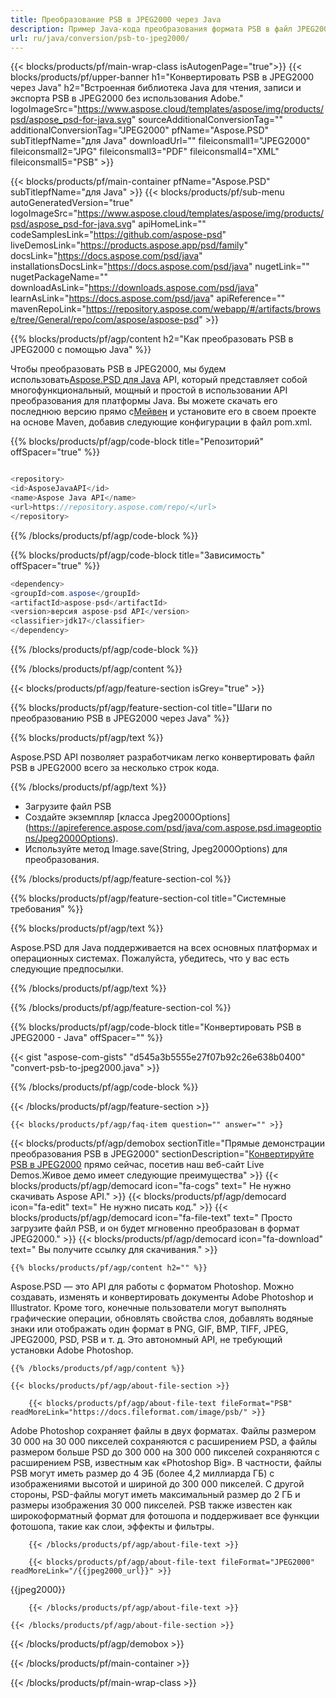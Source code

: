 ```yaml
---
title: Преобразование PSB в JPEG2000 через Java
description: Пример Java-кода преобразования формата PSB в файл JPEG2000. Используйте этот пример кода для преобразования PSB в JPEG2000 в любом веб-приложении или настольном приложении на основе Java.
url: ru/java/conversion/psb-to-jpeg2000/
---
```


{{< blocks/products/pf/main-wrap-class isAutogenPage="true">}}
{{< blocks/products/pf/upper-banner h1="Конвертировать PSB в JPEG2000 через Java" h2="Встроенная библиотека Java для чтения, записи и экспорта PSB в JPEG2000 без использования Adobe." logoImageSrc="https://www.aspose.cloud/templates/aspose/img/products/psd/aspose_psd-for-java.svg" sourceAdditionalConversionTag="" additionalConversionTag="JPEG2000" pfName="Aspose.PSD" subTitlepfName="для Java" downloadUrl="" fileiconsmall1="JPEG2000" fileiconsmall2="JPG" fileiconsmall3="PDF" fileiconsmall4="XML" fileiconsmall5="PSB" >}}

{{< blocks/products/pf/main-container pfName="Aspose.PSD" subTitlepfName="для Java" >}}
{{< blocks/products/pf/sub-menu autoGeneratedVersion="true" logoImageSrc="https://www.aspose.cloud/templates/aspose/img/products/psd/aspose_psd-for-java.svg" apiHomeLink="" codeSamplesLink="https://github.com/aspose-psd" liveDemosLink="https://products.aspose.app/psd/family" docsLink="https://docs.aspose.com/psd/java" installationsDocsLink="https://docs.aspose.com/psd/java" nugetLink="" nugetPackageName="" downloadAsLink="https://downloads.aspose.com/psd/java" learnAsLink="https://docs.aspose.com/psd/java" apiReference="" mavenRepoLink="https://repository.aspose.com/webapp/#/artifacts/browse/tree/General/repo/com/aspose/aspose-psd" >}}

{{% blocks/products/pf/agp/content h2="Как преобразовать PSB в JPEG2000 с помощью Java" %}}

Чтобы преобразовать PSB в JPEG2000, мы будем использовать<a href="/psd/{{< lang-code >}}java">Aspose.PSD для Java</a> API, который представляет собой многофункциональный, мощный и простой в использовании API преобразования для платформы Java. Вы можете скачать его последнюю версию прямо с<a href="https://repository.aspose.com/webapp/#/artifacts/browse/tree/General/repo/com/aspose/aspose-psd">Мейвен</a> и установите его в своем проекте на основе Maven, добавив следующие конфигурации в файл pom.xml.

{{% blocks/products/pf/agp/code-block title="Репозиторий" offSpacer="true" %}}

```CS

<repository>
<id>AsposeJavaAPI</id>
<name>Aspose Java API</name>
<url>https://repository.aspose.com/repo/</url>
</repository>

```

{{% /blocks/products/pf/agp/code-block %}}

{{% blocks/products/pf/agp/code-block title="Зависимость" offSpacer="true" %}}

```CS
<dependency>
<groupId>com.aspose</groupId>
<artifactId>aspose-psd</artifactId>
<version>версия aspose-psd API</version>
<classifier>jdk17</classifier>
</dependency>

```

{{% /blocks/products/pf/agp/code-block %}}

{{% /blocks/products/pf/agp/content %}}

{{< blocks/products/pf/agp/feature-section isGrey="true" >}}

{{% blocks/products/pf/agp/feature-section-col title="Шаги по преобразованию PSB в JPEG2000 через Java" %}}

{{% blocks/products/pf/agp/text %}}

 Aspose.PSD API позволяет разработчикам легко конвертировать файл PSB в JPEG2000 всего за несколько строк кода.

{{% /blocks/products/pf/agp/text %}}

- Загрузите файл PSB
- Создайте экземпляр [класса Jpeg2000Options] (https://apireference.aspose.com/psd/java/com.aspose.psd.imageoptions/Jpeg2000Options).
- Используйте метод Image.save(String, Jpeg2000Options) для преобразования.


{{% /blocks/products/pf/agp/feature-section-col %}}

{{% blocks/products/pf/agp/feature-section-col title="Системные требования" %}}

{{% blocks/products/pf/agp/text %}}

 Aspose.PSD для Java поддерживается на всех основных платформах и операционных системах. Пожалуйста, убедитесь, что у вас есть следующие предпосылки.

{{% /blocks/products/pf/agp/text %}}

{{% /blocks/products/pf/agp/feature-section-col %}}

{{% blocks/products/pf/agp/code-block title="Конвертировать PSB в JPEG2000 - Java" offSpacer="" %}}

{{< gist "aspose-com-gists" "d545a3b5555e27f07b92c26e638b0400" "convert-psb-to-jpeg2000.java" >}}

{{% /blocks/products/pf/agp/code-block %}}

{{< /blocks/products/pf/agp/feature-section >}}

    {{< blocks/products/pf/agp/faq-item question="" answer="" >}}
 

<!-- aboutfile Starts -->

{{< blocks/products/pf/agp/demobox sectionTitle="Прямые демонстрации преобразования PSB в JPEG2000" sectionDescription="[Конвертируйте PSB в JPEG2000](https://products.aspose.app/psd/conversion/psb-to-jpeg2000) прямо сейчас, посетив наш веб-сайт Live Demos.Живое демо имеет следующие преимущества" >}}
        {{< blocks/products/pf/agp/democard icon="fa-cogs" text=" Не нужно скачивать Aspose API." >}}
        {{< blocks/products/pf/agp/democard icon="fa-edit" text=" Не нужно писать код." >}}
        {{< blocks/products/pf/agp/democard icon="fa-file-text" text=" Просто загрузите файл PSB, и он будет мгновенно преобразован в формат JPEG2000." >}}
        {{< blocks/products/pf/agp/democard icon="fa-download" text=" Вы получите ссылку для скачивания." >}}

    {{% blocks/products/pf/agp/content h2="" %}}

Aspose.PSD — это API для работы с форматом Photoshop. Можно создавать, изменять и конвертировать документы Adobe Photoshop и Illustrator. Кроме того, конечные пользователи могут выполнять графические операции, обновлять свойства слоя, добавлять водяные знаки или отображать один формат в PNG, GIF, BMP, TIFF, JPEG, JPEG2000, PSD, PSB и т. д. Это автономный API, не требующий установки Adobe Photoshop.  



    {{% /blocks/products/pf/agp/content %}}

    {{< blocks/products/pf/agp/about-file-section >}}

        {{< blocks/products/pf/agp/about-file-text fileFormat="PSB" readMoreLink="https://docs.fileformat.com/image/psb/" >}}
Adobe Photoshop сохраняет файлы в двух форматах. Файлы размером 30 000 на 30 000 пикселей сохраняются с расширением PSD, а файлы размером больше PSD до 300 000 на 300 000 пикселей сохраняются с расширением PSB, известным как «Photoshop Big». В частности, файлы PSB могут иметь размер до 4 ЭБ (более 4,2 миллиарда ГБ) с изображениями высотой и шириной до 300 000 пикселей. С другой стороны, PSD-файлы могут иметь максимальный размер до 2 ГБ и размеры изображения 30 000 пикселей. PSB также известен как широкоформатный формат для фотошопа и поддерживает все функции фотошопа, такие как слои, эффекты и фильтры.

        {{< /blocks/products/pf/agp/about-file-text >}}

        {{< blocks/products/pf/agp/about-file-text fileFormat="JPEG2000" readMoreLink="/{{jpeg2000_url}}" >}}
{{jpeg2000}}

        {{< /blocks/products/pf/agp/about-file-text >}}

    {{< /blocks/products/pf/agp/about-file-section >}}

{{< /blocks/products/pf/agp/demobox >}}

<!-- aboutfile Ends -->



{{< /blocks/products/pf/main-container >}}
    
{{< /blocks/products/pf/main-wrap-class >}}
